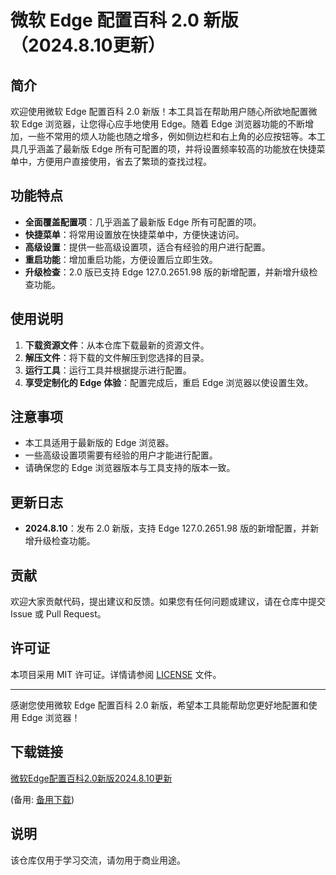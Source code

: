 # 微软 Edge 配置百科 2.0 新版（2024.8.10更新）

## 简介
欢迎使用微软 Edge 配置百科 2.0 新版！本工具旨在帮助用户随心所欲地配置微软 Edge 浏览器，让您得心应手地使用 Edge。随着 Edge 浏览器功能的不断增加，一些不常用的烦人功能也随之增多，例如侧边栏和右上角的必应按钮等。本工具几乎涵盖了最新版 Edge 所有可配置的项，并将设置频率较高的功能放在快捷菜单中，方便用户直接使用，省去了繁琐的查找过程。

## 功能特点
- **全面覆盖配置项**：几乎涵盖了最新版 Edge 所有可配置的项。
- **快捷菜单**：将常用设置放在快捷菜单中，方便快速访问。
- **高级设置**：提供一些高级设置项，适合有经验的用户进行配置。
- **重启功能**：增加重启功能，方便设置后立即生效。
- **升级检查**：2.0 版已支持 Edge 127.0.2651.98 版的新增配置，并新增升级检查功能。

## 使用说明
1. **下载资源文件**：从本仓库下载最新的资源文件。
2. **解压文件**：将下载的文件解压到您选择的目录。
3. **运行工具**：运行工具并根据提示进行配置。
4. **享受定制化的 Edge 体验**：配置完成后，重启 Edge 浏览器以使设置生效。

## 注意事项
- 本工具适用于最新版的 Edge 浏览器。
- 一些高级设置项需要有经验的用户才能进行配置。
- 请确保您的 Edge 浏览器版本与工具支持的版本一致。

## 更新日志
- **2024.8.10**：发布 2.0 新版，支持 Edge 127.0.2651.98 版的新增配置，并新增升级检查功能。

## 贡献
欢迎大家贡献代码，提出建议和反馈。如果您有任何问题或建议，请在仓库中提交 Issue 或 Pull Request。

## 许可证
本项目采用 MIT 许可证。详情请参阅 [LICENSE](LICENSE) 文件。

---

感谢您使用微软 Edge 配置百科 2.0 新版，希望本工具能帮助您更好地配置和使用 Edge 浏览器！

## 下载链接
[微软Edge配置百科2.0新版2024.8.10更新](https://pan.quark.cn/s/174c242776a0) 

(备用: [备用下载](https://pan.baidu.com/s/17ydxR4QmIPzHPL5lM-iQig?pwd=1234))

## 说明

该仓库仅用于学习交流，请勿用于商业用途。

